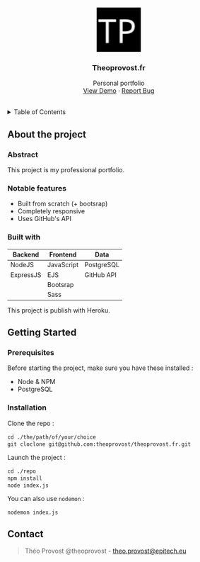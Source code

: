 <br>
<p align="center">
  <a href="#">
    <img src="./app/assets/images/fav.svg" alt="Personnal logo" width="100" height="100">
  </a>

  <h3 align="center">Theoprovost.fr</h3>

  <p align="center">
    Personal portfolio
    <br />
    <a href="https://theoprovost.fr/">View Demo</a>
    ·
    <a href="https://github.com/theoprovost/theoprovost.fr/issues">Report Bug</a>
  </p>
</p>
<br>

<details>
  <summary>Table of Contents</summary>
  <ol>
    <li>
      <a href="#about-the-project">About The Project</a>
      <ul>
        <li><a href="#abstract">Abstract</a></li>
        <li><a href="#notable-features">Notable features</a></li>
        <li><a href="#built-with">Built with</a></li>
      </ul>
    </li>
    <li>
      <a href="#getting-started">Getting Started</a>
      <ul>
        <li><a href="#prerequisites">Prerequisites</a></li>
        <li><a href="#installation">Installation</a></li>
      </ul>
    </li>
    <li><a href="#contact">Contact</a></li>
  </ol>
</details>

## About the project

### Abstract

This project is my professional portfolio.

### Notable features

- Built from scratch (+ bootsrap)
- Completely responsive
- Uses GitHub's API

### Built with

|Backend|Frontend|Data|
|---|---|---|
|NodeJS|JavaScript|PostgreSQL|
|ExpressJS|EJS|GitHub API|
||Bootsrap|
||Sass|

This project is publish with Heroku.

## Getting Started
### Prerequisites
Before starting the project, make sure you have these installed :
- Node & NPM
- PostgreSQL

### Installation

Clone the repo :
```
cd ./the/path/of/your/choice
git cloclone git@github.com:theoprovost/theoprovost.fr.git
```
Launch the project :
```
cd ./repo
npm install
node index.js
```
You can also use `nodemon` :
```
nodemon index.js
```

## Contact
> Théo Provost @theoprovost - theo.provost@epitech.eu
